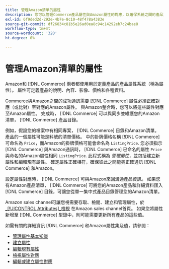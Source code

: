 ```yaml
---
title: 管理Amazon清單的屬性
description: 您可以管理Commerce產品屬性與Amazon屬性的對應，以確保系統之間的產品資訊準確。
exl-id: 6f9ded2d-292e-4b7e-8c10-48f478a4383e
source-git-commit: df26834c81b5e26ad0ea8c94c14292eb7c24bae8
workflow-type: tm+mt
source-wordcount: '320'
ht-degree: 0%

---
```


# 管理Amazon清單的屬性

Amazon和 [!DNL Commerce] 兩者都使用用於定義產品的產品屬性系統（稱為屬性）。 屬性可定義產品的說明、內容、影像、價格和各種資料。

Commerce與Amazon之間的成功通訊需要 [!DNL Commerce] 屬性必須正確對應（或比對）至對應的Amazon屬性。 與Amazon整合時，您可以將這些屬性對應至Amazon屬性。 完成時， [!DNL Commerce] 可以與同步並維護您的Amazon清單， [!DNL Commerce] 產品目錄。

例如，假設您的檔案中有相同專案， [!DNL Commerce] 目錄和Amazon清單。 產品的一個屬性可能是料號的清單價格。 中的掛牌價格名稱 [!DNL Commerce] 可命名為 `Price`，而Amazon的掛牌價格可能會命名為 `ListingPrice`. 您必須指示 [!DNL Commerce] 與Amazon通訊時， [!DNL Commerce] 已命名的屬性 `Price` 與命名的Amazon屬性相同 `ListingPrice`. 此程式稱為 _管理屬性_，並包括建立新屬性和編輯現有屬性。 確定屬性正確相符，確保彼此之間能夠正確通訊 [!DNL Commerce] 和Amazon。

設定屬性對應時， [!DNL Commerce] 可與Amazon來回溝通產品資訊。 如果您有Amazon產品清單， [!DNL Commerce] 可將您的Amazon產品和詳細資料匯入 [!DNL Commerce] 目錄，可讓您從單一集中式產品目錄管理您的Amazon清單。

Amazon sales channel可讓您視需要存取、檢閱、建立和管理屬性，於 [_[!UICONTROL Attributes]_檢視](./attributes-view.md) 在Amazon sales channel首頁。 如果您將屬性新增至 [!DNL Commerce] 型錄中，則可能需要更新所有產品的這些值。

如需有關的詳細資訊 [!DNL Commerce] 和Amazon屬性集及值，請參閱：

- [管理屬性基本知識](https://experienceleague.adobe.com/docs/commerce-admin/catalog/product-attributes/product-attributes.html)
- [建立屬性](./creating-attributes.md#create-an-attribute)
- [編輯現有屬性](./creating-attributes.md#edit-an-attribute)
- [檢視屬性對應](./amazon-matching-attributes-values.md)
- [編輯或建立屬性對應](./amazon-manually-update-incomplete-listing.md)
